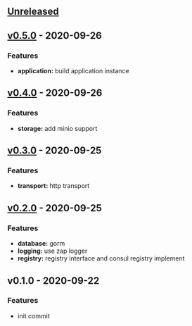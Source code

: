 <a name="unreleased"></a>
## [Unreleased]


<a name="v0.5.0"></a>
## [v0.5.0] - 2020-09-26
### Features
- **application:** build application instance


<a name="v0.4.0"></a>
## [v0.4.0] - 2020-09-26
### Features
- **storage:** add minio support


<a name="v0.3.0"></a>
## [v0.3.0] - 2020-09-25
### Features
- **transport:** http transport


<a name="v0.2.0"></a>
## [v0.2.0] - 2020-09-25
### Features
- **database:** gorm
- **logging:** use zap logger
- **registry:** registry interface and consul registry implement


<a name="v0.1.0"></a>
## v0.1.0 - 2020-09-22
### Features
- init commit


[Unreleased]: https://github.com/Huangkai1008/micro-kit/compare/v0.5.0...HEAD
[v0.5.0]: https://github.com/Huangkai1008/micro-kit/compare/v0.4.0...v0.5.0
[v0.4.0]: https://github.com/Huangkai1008/micro-kit/compare/v0.3.0...v0.4.0
[v0.3.0]: https://github.com/Huangkai1008/micro-kit/compare/v0.2.0...v0.3.0
[v0.2.0]: https://github.com/Huangkai1008/micro-kit/compare/v0.1.0...v0.2.0
